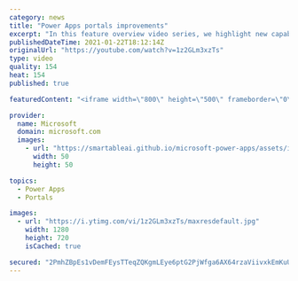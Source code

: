 ```yaml
---
category: news
title: "Power Apps portals improvements"
excerpt: "In this feature overview video series, we highlight new capabilities included in the latest update to Microsoft Power Apps.  Power Apps portals improvements bring new capabilities for makers and developers by providing a new identity management configuration experience with enhanced functionality to"
publishedDateTime: 2021-01-22T18:12:14Z
originalUrl: "https://youtube.com/watch?v=1z2GLm3xzTs"
type: video
quality: 154
heat: 154
published: true

featuredContent: "<iframe width=\"800\" height=\"500\" frameborder=\"0\" src=\"https://www.youtube.com/embed/1z2GLm3xzTs\" allow=\"accelerometer; autoplay; encrypted-media; gyroscope; picture-in-picture\" allowfullscreen></iframe>"

provider:
  name: Microsoft
  domain: microsoft.com
  images:
    - url: "https://smartableai.github.io/microsoft-power-apps/assets/images/organizations/microsoft.com-50x50.jpg"
      width: 50
      height: 50

topics:
  - Power Apps
  - Portals

images:
  - url: "https://i.ytimg.com/vi/1z2GLm3xzTs/maxresdefault.jpg"
    width: 1280
    height: 720
    isCached: true

secured: "2PmhZBpEs1vDemFEysTTeqZQKgmLEye6ptG2PjWfga6AX64rzaViivxkEmKuUjKgkwdqNEjEx7wm6Hy4PLml4B1jvRGnXvY7KL1QnDcaZHVJezPGmtFWSS34DlRdDQslTSlCR9N7TxogA1xopsMyq27Yu4tkndOmLtlH+fAjOKkrQwpwigzGKsFJ6/TWtjzX5bZ9YdaYvhxcOz89WGLlx+7IJNBU7fTeMEWRI24BqV4bafe4IhJANDRgBz3jcBQb0WnpuSm9oNt6Y2DpuDDxB8Wu//6ZebXPOP3dQPRyG750irKMiizGBWhSmJedfoChmOPjydAFMkwS4FfloeC56V9l37O9EOqBrMP6CrLXI4tbRo3WaGXw9xMXrIeBrhCviT4VNywpBdPf0avtXEFzbVJsAtay82RwYkFRTwHV9z91BtF+CHq74YXUlfbdyEou;Y8l39vf0xtgBGasmNUt2Cw=="
---
```


